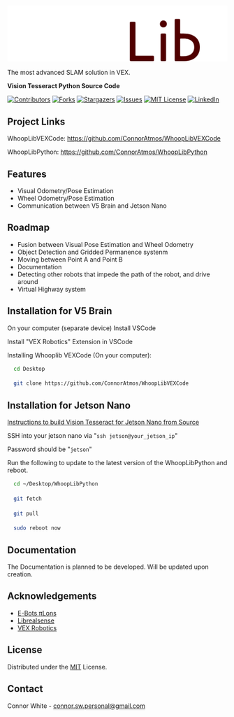 ![WhoopLib Logo](/images/WhoopLibWhite.png)

<!-- PROJECT SHIELDS -->
<!--
*** I'm using markdown "reference style" links for readability.
*** Reference links are enclosed in brackets [ ] instead of parentheses ( ).
*** See the bottom of this document for the declaration of the reference variables
*** for contributors-url, forks-url, etc. This is an optional, concise syntax you may use.
*** https://www.markdownguide.org/basic-syntax/#reference-style-links
-->

The most advanced SLAM solution in VEX.

**Vision Tesseract Python Source Code**

[![Contributors][contributors-shield]][contributors-url]
[![Forks][forks-shield]][forks-url]
[![Stargazers][stars-shield]][stars-url]
[![Issues][issues-shield]][issues-url]
[![MIT License][license-shield]][license-url]
[![LinkedIn][linkedin-shield]][linkedin-url]

## Project Links

WhoopLibVEXCode: https://github.com/ConnorAtmos/WhoopLibVEXCode

WhoopLibPython: https://github.com/ConnorAtmos/WhoopLibPython

## Features

- Visual Odometry/Pose Estimation
- Wheel Odometry/Pose Estimation
- Communication between V5 Brain and Jetson Nano

## Roadmap

- Fusion between Visual Pose Estimation and Wheel Odometry
- Object Detection and Gridded Permanence systenm
- Moving between Point A and Point B
- Documentation
- Detecting other robots that impede the path of the robot, and drive around
- Virtual Highway system

## Installation for V5 Brain

On your computer (separate device) Install VSCode

Install "VEX Robotics" Extension in VSCode

Installing Whooplib VEXCode (On your computer):

```bash
  cd Desktop

  git clone https://github.com/ConnorAtmos/WhoopLibVEXCode
```

## Installation for Jetson Nano

[Instructions to build Vision Tesseract for Jetson Nano from Source](https://docs.google.com/document/d/1R466WGGEFfLnCq74Ui_tFQveaQ1RHnSQTE2j4t9e8I4/edit?usp=sharing)

SSH into your jetson nano via "```ssh jetson@your_jetson_ip```"

Password should be "```jetson```"

Run the following to update to the latest version of the WhoopLibPython and reboot.

```bash
  cd ~/Desktop/WhoopLibPython

  git fetch

  git pull

  sudo reboot now
```


## Documentation

The Documentation is planned to be developed. Will be updated upon creation.


## Acknowledgements

 - [E-Bots πLons](http://thepilons.ca/wp-content/uploads/2018/10/Tracking.pdf)
 - [Librealsense](https://github.com/IntelRealSense/librealsense)
 - [VEX Robotics](https://github.com/VEX-Robotics-AI)

<!-- LICENSE -->
## License

Distributed under the [MIT](https://choosealicense.com/licenses/mit/) License.

<!-- CONTACT -->
## Contact

Connor White - connor.sw.personal@gmail.com

<!-- MARKDOWN LINKS & IMAGES -->
<!-- https://www.markdownguide.org/basic-syntax/#reference-style-links -->
[contributors-shield]: https://img.shields.io/github/contributors/ConnorAtmos/WhoopLibPython.svg?style=for-the-badge
[contributors-url]: https://github.com/ConnorAtmos/WhoopLibPython/graphs/contributors
[forks-shield]: https://img.shields.io/github/forks/ConnorAtmos/WhoopLibPython.svg?style=for-the-badge
[forks-url]: https://github.com/ConnorAtmos/WhoopLibPython/network/members
[stars-shield]: https://img.shields.io/github/stars/ConnorAtmos/WhoopLibPython.svg?style=for-the-badge
[stars-url]: https://github.com/ConnorAtmos/WhoopLibPython/stargazers
[issues-shield]: https://img.shields.io/github/issues/ConnorAtmos/WhoopLibPython.svg?style=for-the-badge
[issues-url]: https://github.com/ConnorAtmos/WhoopLibPython/issues
[license-shield]: https://img.shields.io/github/license/ConnorAtmos/WhoopLibPython.svg?style=for-the-badge
[license-url]: https://github.com/ConnorAtmos/WhoopLibPython/blob/master/LICENSE
[linkedin-shield]: https://img.shields.io/badge/-LinkedIn-black.svg?style=for-the-badge&logo=linkedin&colorB=555
[linkedin-url]: https://www.linkedin.com/in/connor-white-38a5501a0/

